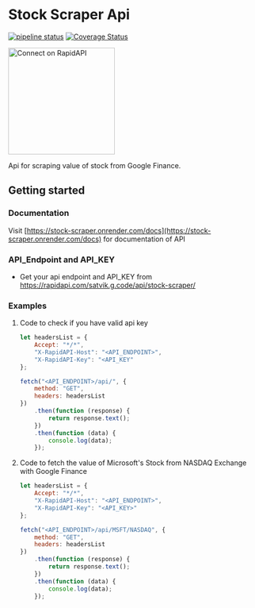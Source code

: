 # Stock Scraper Api

<!-- markdownlint-disable MD001 MD013 -->

[![pipeline status](https://gitlab.com/SatvikG7/stock-scraper/badges/main/pipeline.svg)](https://gitlab.com/SatvikG7/stock-scraper/-/commits/main) [![Coverage Status](https://coveralls.io/repos/gitlab/SatvikG7/stock-scraper/badge.svg?branch=main)](https://coveralls.io/gitlab/SatvikG7/stock-scraper?branch=main)

<a href="https://rapidapi.com/satvik.g.code/api/stock-scraper" target="_blank">
    <img src="https://storage.googleapis.com/rapidapi-documentation/connect-on-rapidapi-dark.png" width="215" alt="Connect on RapidAPI">
</a>

Api for scraping value of stock from Google Finance.

## Getting started

### Documentation

Visit [https://stock-scraper.onrender.com/docs](https://stock-scraper.onrender.com/docs) for documentation of API

### API_Endpoint and API_KEY

-   Get your api endpoint and API_KEY from https://rapidapi.com/satvik.g.code/api/stock-scraper/

### Examples

1. Code to check if you have valid api key

    ```javascript
    let headersList = {
    	Accept: "*/*",
    	"X-RapidAPI-Host": "<API_ENDPOINT>",
    	"X-RapidAPI-Key": "<API_KEY"
    };

    fetch("<API_ENDPOINT>/api/", {
    	method: "GET",
    	headers: headersList
    })
    	.then(function (response) {
    		return response.text();
    	})
    	.then(function (data) {
    		console.log(data);
    	});
    ```

2. Code to fetch the value of Microsoft's Stock from NASDAQ Exchange with Google Finance

    ```javascript
    let headersList = {
    	Accept: "*/*",
    	"X-RapidAPI-Host": "<API_ENDPOINT>",
    	"X-RapidAPI-Key": "<API_KEY>"
    };

    fetch("<API_ENDPOINT>/api/MSFT/NASDAQ", {
    	method: "GET",
    	headers: headersList
    })
    	.then(function (response) {
    		return response.text();
    	})
    	.then(function (data) {
    		console.log(data);
    	});
    ```
